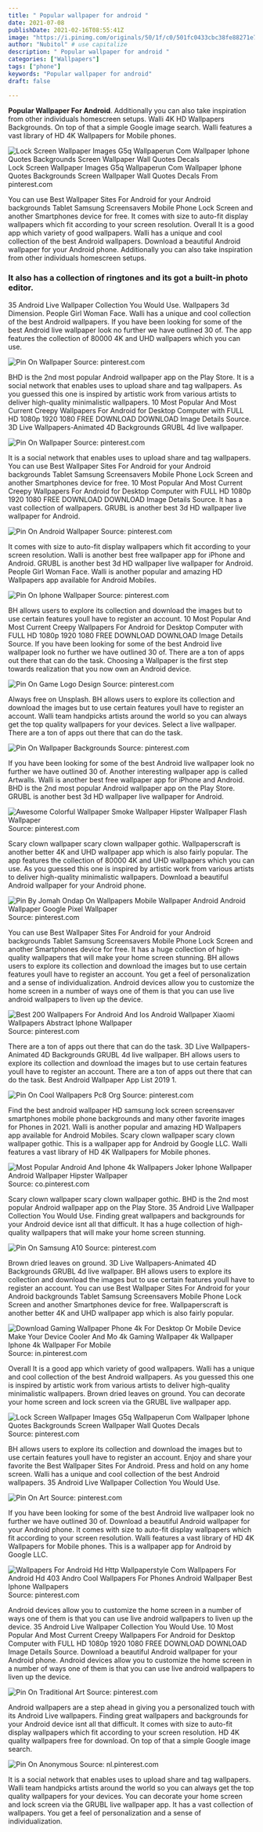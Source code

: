 ```yaml
---
title: " Popular wallpaper for android "
date: 2021-07-08
publishDate: 2021-02-16T08:55:41Z
image: "https://i.pinimg.com/originals/50/1f/c0/501fc0433cbc38fe88271e7321363981.png"
author: "Nubitol" # use capitalize
description: " Popular wallpaper for android "
categories: ["Wallpapers"]
tags: ["phone"]
keywords: "Popular wallpaper for android"
draft: false

---
```



**Popular Wallpaper For Android**. Additionally you can also take inspiration from other individuals homescreen setups. Walli 4K HD Wallpapers Backgrounds. On top of that a simple Google image search. Walli features a vast library of HD 4K Wallpapers for Mobile phones.

![Lock Screen Wallpaper Images G5q Wallpaperun Com Wallpaper Iphone Quotes Backgrounds Screen Wallpaper Wall Quotes Decals](https://i.pinimg.com/originals/12/b7/e6/12b7e662fd37a21492188af1c82f6e65.jpg "Lock Screen Wallpaper Images G5q Wallpaperun Com Wallpaper Iphone Quotes Backgrounds Screen Wallpaper Wall Quotes Decals")
Lock Screen Wallpaper Images G5q Wallpaperun Com Wallpaper Iphone Quotes Backgrounds Screen Wallpaper Wall Quotes Decals From pinterest.com


You can use Best Wallpaper Sites For Android for your Android backgrounds Tablet Samsung Screensavers Mobile Phone Lock Screen and another Smartphones device for free. It comes with size to auto-fit display wallpapers which fit according to your screen resolution. Overall It is a good app which variety of good wallpapers. Walli has a unique and cool collection of the best Android wallpapers. Download a beautiful Android wallpaper for your Android phone. Additionally you can also take inspiration from other individuals homescreen setups.

### It also has a collection of ringtones and its got a built-in photo editor.

35 Android Live Wallpaper Collection You Would Use. Wallpapers 3d Dimension. People Girl Woman Face. Walli has a unique and cool collection of the best Android wallpapers. If you have been looking for some of the best Android live wallpaper look no further we have outlined 30 of. The app features the collection of 80000 4K and UHD wallpapers which you can use.


![Pin On Wallpaper](https://i.pinimg.com/originals/a2/5d/a4/a25da4b88f26fb96b358c297933b2123.jpg "Pin On Wallpaper")
Source: pinterest.com

BHD is the 2nd most popular Android wallpaper app on the Play Store. It is a social network that enables uses to upload share and tag wallpapers. As you guessed this one is inspired by artistic work from various artists to deliver high-quality minimalistic wallpapers. 10 Most Popular And Most Current Creepy Wallpapers For Android for Desktop Computer with FULL HD 1080p 1920 1080 FREE DOWNLOAD DOWNLOAD Image Details Source. 3D Live Wallpapers-Animated 4D Backgrounds GRUBL 4d live wallpaper.

![Pin On Wallpaper](https://i.pinimg.com/originals/3b/82/17/3b82172f8157674af9c7e7826d2a9575.jpg "Pin On Wallpaper")
Source: pinterest.com

It is a social network that enables uses to upload share and tag wallpapers. You can use Best Wallpaper Sites For Android for your Android backgrounds Tablet Samsung Screensavers Mobile Phone Lock Screen and another Smartphones device for free. 10 Most Popular And Most Current Creepy Wallpapers For Android for Desktop Computer with FULL HD 1080p 1920 1080 FREE DOWNLOAD DOWNLOAD Image Details Source. It has a vast collection of wallpapers. GRUBL is another best 3d HD wallpaper live wallpaper for Android.

![Pin On Android Wallpaper](https://i.pinimg.com/474x/2b/75/76/2b7576bfd738a11a8ff0cea3760c1e00.jpg "Pin On Android Wallpaper")
Source: pinterest.com

It comes with size to auto-fit display wallpapers which fit according to your screen resolution. Walli is another best free wallpaper app for iPhone and Android. GRUBL is another best 3d HD wallpaper live wallpaper for Android. People Girl Woman Face. Walli is another popular and amazing HD Wallpapers app available for Android Mobiles.

![Pin On Iphone Wallpaper](https://i.pinimg.com/736x/e9/44/db/e944db45a97b8baea6452d36a8e46ed7.jpg "Pin On Iphone Wallpaper")
Source: pinterest.com

BH allows users to explore its collection and download the images but to use certain features youll have to register an account. 10 Most Popular And Most Current Creepy Wallpapers For Android for Desktop Computer with FULL HD 1080p 1920 1080 FREE DOWNLOAD DOWNLOAD Image Details Source. If you have been looking for some of the best Android live wallpaper look no further we have outlined 30 of. There are a ton of apps out there that can do the task. Choosing a Wallpaper is the first step towards realization that you now own an Android device.

![Pin On Game Logo Design](https://i.pinimg.com/originals/ff/b1/6b/ffb16b918f4a5e0c62971f1867c4eb5b.png "Pin On Game Logo Design")
Source: pinterest.com

Always free on Unsplash. BH allows users to explore its collection and download the images but to use certain features youll have to register an account. Walli team handpicks artists around the world so you can always get the top quality wallpapers for your devices. Select a live wallpaper. There are a ton of apps out there that can do the task.

![Pin On Wallpaper Backgrounds](https://i.pinimg.com/originals/79/3c/8a/793c8a6bcf07457129706f57062ab456.jpg "Pin On Wallpaper Backgrounds")
Source: pinterest.com

If you have been looking for some of the best Android live wallpaper look no further we have outlined 30 of. Another interesting wallpaper app is called Artwalls. Walli is another best free wallpaper app for iPhone and Android. BHD is the 2nd most popular Android wallpaper app on the Play Store. GRUBL is another best 3d HD wallpaper live wallpaper for Android.

![Awesome Colorful Wallpaper Smoke Wallpaper Hipster Wallpaper Flash Wallpaper](https://i.pinimg.com/originals/e2/cb/f0/e2cbf0cb3fdd7cbb5365c28593103279.jpg "Awesome Colorful Wallpaper Smoke Wallpaper Hipster Wallpaper Flash Wallpaper")
Source: pinterest.com

Scary clown wallpaper scary clown wallpaper gothic. Wallpaperscraft is another better 4K and UHD wallpaper app which is also fairly popular. The app features the collection of 80000 4K and UHD wallpapers which you can use. As you guessed this one is inspired by artistic work from various artists to deliver high-quality minimalistic wallpapers. Download a beautiful Android wallpaper for your Android phone.

![Pin By Jomah Ondap On Wallpapers Mobile Wallpaper Android Android Wallpaper Google Pixel Wallpaper](https://i.pinimg.com/originals/8d/81/7a/8d817a1e791dccab6693cf9f162038dc.jpg "Pin By Jomah Ondap On Wallpapers Mobile Wallpaper Android Android Wallpaper Google Pixel Wallpaper")
Source: pinterest.com

You can use Best Wallpaper Sites For Android for your Android backgrounds Tablet Samsung Screensavers Mobile Phone Lock Screen and another Smartphones device for free. It has a huge collection of high-quality wallpapers that will make your home screen stunning. BH allows users to explore its collection and download the images but to use certain features youll have to register an account. You get a feel of personalization and a sense of individualization. Android devices allow you to customize the home screen in a number of ways one of them is that you can use live android wallpapers to liven up the device.

![Best 200 Wallpapers For Android And Ios Android Wallpaper Xiaomi Wallpapers Abstract Iphone Wallpaper](https://i.pinimg.com/originals/27/da/9f/27da9f2961ae3e94ad28116d9b83c788.jpg "Best 200 Wallpapers For Android And Ios Android Wallpaper Xiaomi Wallpapers Abstract Iphone Wallpaper")
Source: pinterest.com

There are a ton of apps out there that can do the task. 3D Live Wallpapers-Animated 4D Backgrounds GRUBL 4d live wallpaper. BH allows users to explore its collection and download the images but to use certain features youll have to register an account. There are a ton of apps out there that can do the task. Best Android Wallpaper App List 2019 1.

![Pin On Cool Wallpapers Pc8 Org](https://i.pinimg.com/474x/46/11/7d/46117d748f20096b2d03acbca8f4dfe0.jpg "Pin On Cool Wallpapers Pc8 Org")
Source: pinterest.com

Find the best android wallpaper HD samsung lock screen screensaver smartphones mobile phone backgrounds and many other favorite images for Phones in 2021. Walli is another popular and amazing HD Wallpapers app available for Android Mobiles. Scary clown wallpaper scary clown wallpaper gothic. This is a wallpaper app for Android by Google LLC. Walli features a vast library of HD 4K Wallpapers for Mobile phones.

![Most Popular Android And Iphone 4k Wallpapers Joker Iphone Wallpaper Android Wallpaper Hipster Wallpaper](https://i.pinimg.com/originals/91/e3/43/91e3438ba56b46f850ce573b50a0c470.png "Most Popular Android And Iphone 4k Wallpapers Joker Iphone Wallpaper Android Wallpaper Hipster Wallpaper")
Source: co.pinterest.com

Scary clown wallpaper scary clown wallpaper gothic. BHD is the 2nd most popular Android wallpaper app on the Play Store. 35 Android Live Wallpaper Collection You Would Use. Finding great wallpapers and backgrounds for your Android device isnt all that difficult. It has a huge collection of high-quality wallpapers that will make your home screen stunning.

![Pin On Samsung A10](https://i.pinimg.com/736x/88/1c/ca/881cca2e55778929acb51807645a3013.jpg "Pin On Samsung A10")
Source: pinterest.com

Brown dried leaves on ground. 3D Live Wallpapers-Animated 4D Backgrounds GRUBL 4d live wallpaper. BH allows users to explore its collection and download the images but to use certain features youll have to register an account. You can use Best Wallpaper Sites For Android for your Android backgrounds Tablet Samsung Screensavers Mobile Phone Lock Screen and another Smartphones device for free. Wallpaperscraft is another better 4K and UHD wallpaper app which is also fairly popular.

![Download Gaming Wallpaper Phone 4k For Desktop Or Mobile Device Make Your Device Cooler And Mo 4k Gaming Wallpaper 4k Wallpaper Iphone 4k Wallpaper For Mobile](https://i.pinimg.com/originals/01/94/58/01945897bdcffdfb95b03623bb60757e.jpg "Download Gaming Wallpaper Phone 4k For Desktop Or Mobile Device Make Your Device Cooler And Mo 4k Gaming Wallpaper 4k Wallpaper Iphone 4k Wallpaper For Mobile")
Source: in.pinterest.com

Overall It is a good app which variety of good wallpapers. Walli has a unique and cool collection of the best Android wallpapers. As you guessed this one is inspired by artistic work from various artists to deliver high-quality minimalistic wallpapers. Brown dried leaves on ground. You can decorate your home screen and lock screen via the GRUBL live wallpaper app.

![Lock Screen Wallpaper Images G5q Wallpaperun Com Wallpaper Iphone Quotes Backgrounds Screen Wallpaper Wall Quotes Decals](https://i.pinimg.com/originals/12/b7/e6/12b7e662fd37a21492188af1c82f6e65.jpg "Lock Screen Wallpaper Images G5q Wallpaperun Com Wallpaper Iphone Quotes Backgrounds Screen Wallpaper Wall Quotes Decals")
Source: pinterest.com

BH allows users to explore its collection and download the images but to use certain features youll have to register an account. Enjoy and share your favorite the Best Wallpaper Sites For Android. Press and hold on any home screen. Walli has a unique and cool collection of the best Android wallpapers. 35 Android Live Wallpaper Collection You Would Use.

![Pin On Art](https://i.pinimg.com/originals/b6/82/04/b68204e89b62e0c908b93e448464a443.png "Pin On Art")
Source: pinterest.com

If you have been looking for some of the best Android live wallpaper look no further we have outlined 30 of. Download a beautiful Android wallpaper for your Android phone. It comes with size to auto-fit display wallpapers which fit according to your screen resolution. Walli features a vast library of HD 4K Wallpapers for Mobile phones. This is a wallpaper app for Android by Google LLC.

![Wallpapers For Android Hd Http Wallpaperstyle Com Wallpapers For Android Hd 403 Andro Cool Wallpapers For Phones Android Wallpaper Best Iphone Wallpapers](https://i.pinimg.com/originals/26/ba/f9/26baf9194233c7f87617e7179dcb2444.jpg "Wallpapers For Android Hd Http Wallpaperstyle Com Wallpapers For Android Hd 403 Andro Cool Wallpapers For Phones Android Wallpaper Best Iphone Wallpapers")
Source: pinterest.com

Android devices allow you to customize the home screen in a number of ways one of them is that you can use live android wallpapers to liven up the device. 35 Android Live Wallpaper Collection You Would Use. 10 Most Popular And Most Current Creepy Wallpapers For Android for Desktop Computer with FULL HD 1080p 1920 1080 FREE DOWNLOAD DOWNLOAD Image Details Source. Download a beautiful Android wallpaper for your Android phone. Android devices allow you to customize the home screen in a number of ways one of them is that you can use live android wallpapers to liven up the device.

![Pin On Traditional Art](https://i.pinimg.com/474x/c6/c9/9e/c6c99eea7e4d950e5b2f5577fdd2e3c8.jpg "Pin On Traditional Art")
Source: pinterest.com

Android wallpapers are a step ahead in giving you a personalized touch with its Android Live wallpapers. Finding great wallpapers and backgrounds for your Android device isnt all that difficult. It comes with size to auto-fit display wallpapers which fit according to your screen resolution. HD 4K quality wallpapers free for download. On top of that a simple Google image search.

![Pin On Anonymous](https://i.pinimg.com/originals/50/1f/c0/501fc0433cbc38fe88271e7321363981.png "Pin On Anonymous")
Source: nl.pinterest.com

It is a social network that enables uses to upload share and tag wallpapers. Walli team handpicks artists around the world so you can always get the top quality wallpapers for your devices. You can decorate your home screen and lock screen via the GRUBL live wallpaper app. It has a vast collection of wallpapers. You get a feel of personalization and a sense of individualization.

